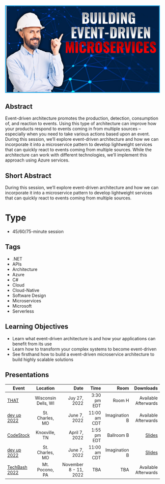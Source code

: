 ![Building Event-Driven Microservices](Thumbnail.jpg)

## Abstract
Event-driven architecture promotes the production, detection, consumption of, and reaction to events. Using this type of architecture can improve how your products respond to events coming in from multiple sources – especially when you need to take various actions based upon an event. During this session, we’ll explore event-driven architecture and how we can incorporate it into a microservice pattern to develop lightweight services that can quickly react to events coming from multiple sources. While the architecture can work with different technologies, we’ll implement this approach using Azure services.


## Short Abstract
During this session, we’ll explore event-driven architecture and how we can incorporate it into a microservice pattern to develop lightweight services that can quickly react to events coming from multiple sources.

# Type
* 45/60/75-minute session

## Tags
* .NET
* APIs
* Architecture
* Azure
* C#
* Cloud
* Cloud-Native
* Software Design
* Microservices
* Microsoft
* Serverless

## Learning Objectives
* Learn what event-driven architecture is and how your applications can benefit from its use
* Learn how to transform your complex systems to become event-driven
* See firsthand how to build a event-driven microservice architecture to build highly scalable solutions

## Presentations

| Event | Location | Date | Time | Room | Downloads |
|-------|:--------:|-----:|-----:|-----:|----------:|
| [THAT](https://that.us/activities/hkLCBbTl8zuhjbdPwoXG) | Wisconsin Dells, WI | Juy 27, 2022 | 3:30 pm EDT | Room H | Available Afterwards |
| [dev up 2022](https://www.devupconf.org/speakers/chad-green) | St. Charles, MO | June 7, 2022 | 11:00 am CDT | Imagination B | Available Afterwards | 
| [CodeStock](https://www.codestock.org/) | Knoxville, TN | April 7, 2022 | 1:55 pm EDT | Ballroom B | [Slides](Presentations/Building%20Event-Driven%20Microservices%20-%20CodeStock.pdf) |
| [dev up 2022](https://www.devupconf.org/speakers/chad-green) | St. Charles, MO | June 7, 2022 | 11:00 am CDT | Imagination B | [Slides](file:///C:\Repos\TaleLearnCode\Presentations\BuildingMicroserviceRESTAPIsUsingAzureFunctions\Presentations\Building_Microservice_REST_APIs_Using_Azure_Functions-DevUp.pdf) |
| [TechBash 2022](https://www.techbash.com) | Mt. Pocono, PA | November 8 - 11, 2022 | TBA | TBA | Available Afterwards |
